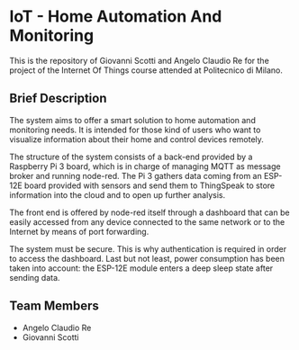 # IoT - Home Automation And Monitoring

This is the repository of Giovanni Scotti and Angelo Claudio Re for the project of the 
Internet Of Things course attended at Politecnico di Milano.

## Brief Description
The system aims to offer a smart solution to home automation and monitoring needs.
It is intended for those kind of users who want to visualize information about their home and control devices remotely.

The structure of the system consists of a back-end provided by a Raspberry Pi 3 board, which is in charge of managing MQTT 
as message broker and running node-red. The Pi 3 gathers data coming from an ESP-12E board provided with sensors and send them to ThingSpeak 
to store information into the cloud and to open up further analysis.

The front end is offered by node-red itself through a dashboard that can be easily accessed from any device connected to the same network
or to the Internet by means of port forwarding.

The system must be secure. This is why authentication is required in order to access the dashboard.
Last but not least, power consumption has been taken into account: the ESP-12E module enters a deep sleep state after sending data.

## Team Members
* Angelo Claudio Re
* Giovanni Scotti
